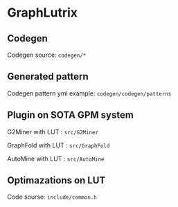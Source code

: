 # GraphLutrix

## Codegen

Codegen source: `codegen/*`

## Generated pattern
Codegen pattern yml example: `codegen/codegen/patterns`

## Plugin on SOTA GPM system
 G2Miner with LUT : `src/G2Miner`
 
 GraphFold with LUT : `src/GraphFold`
 
 AutoMine with LUT : `src/AutoMine`

## Optimazations on LUT
  Code sourse: `include/common.h`
